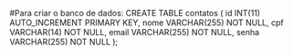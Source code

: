 #Para criar o banco de dados: CREATE TABLE contatos (
  id INT(11) AUTO_INCREMENT PRIMARY KEY,
  nome VARCHAR(255) NOT NULL,
  cpf VARCHAR(14) NOT NULL,
  email VARCHAR(255) NOT NULL,
  senha VARCHAR(255) NOT NULL
);
